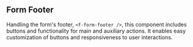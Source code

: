 ## Form Footer

Handling the form's footer, `<f-form-footer />`, this component includes buttons and functionality for main and auxiliary actions. It enables easy customization of buttons and responsiveness to user interactions.

